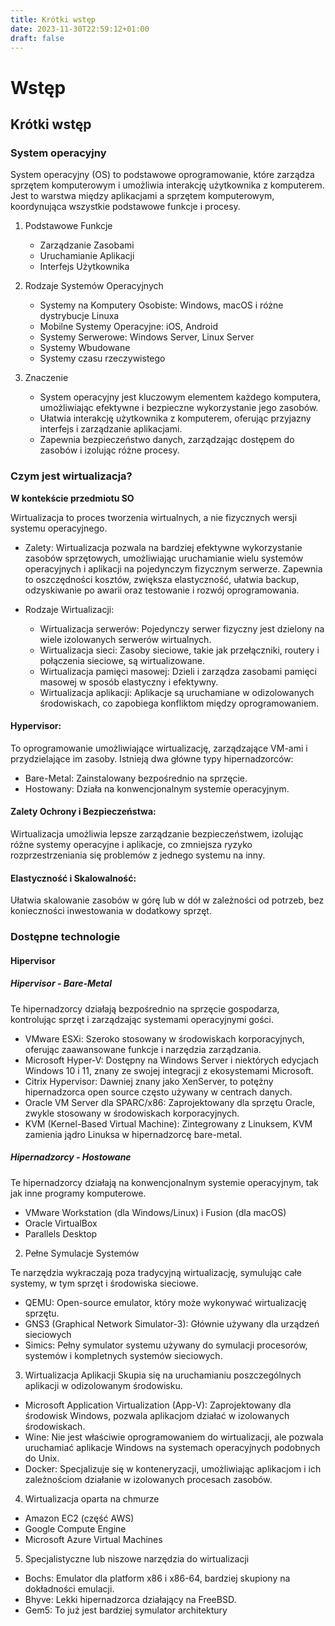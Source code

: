 ```yaml
---
title: Krótki wstęp
date: 2023-11-30T22:59:12+01:00
draft: false
---
```


# Wstęp

## Krótki wstęp

### System operacyjny

System operacyjny (OS) to podstawowe oprogramowanie, które zarządza sprzętem komputerowym i umożliwia interakcję użytkownika z komputerem. Jest to warstwa między aplikacjami a sprzętem komputerowym, koordynująca wszystkie podstawowe funkcje i procesy. 

1. Podstawowe Funkcje
   - Zarządzanie Zasobami 
   - Uruchamianie Aplikacji 
   - Interfejs Użytkownika 

2. Rodzaje Systemów Operacyjnych
   - Systemy na Komputery Osobiste:    Windows, macOS i różne dystrybucje Linuxa
   - Mobilne Systemy Operacyjne:   iOS, Android
   - Systemy Serwerowe: Windows Server, Linux Server
   - Systemy Wbudowane
   - Systemy czasu rzeczywistego 

3. Znaczenie
   - System operacyjny jest kluczowym elementem każdego komputera, umożliwiając efektywne i bezpieczne wykorzystanie jego zasobów.
   - Ułatwia interakcję użytkownika z komputerem, oferując przyjazny interfejs i zarządzanie aplikacjami.
   - Zapewnia bezpieczeństwo danych, zarządzając dostępem do zasobów i izolując różne procesy.

### Czym jest wirtualizacja?

**W kontekście przedmiotu SO**

Wirtualizacja to proces tworzenia wirtualnych, a nie fizycznych wersji systemu operacyjnego.


* Zalety: 
    Wirtualizacja pozwala na bardziej efektywne wykorzystanie zasobów sprzętowych, umożliwiając uruchamianie wielu systemów operacyjnych i aplikacji na pojedynczym fizycznym serwerze. Zapewnia to oszczędności kosztów, zwiększa elastyczność, ułatwia backup, odzyskiwanie po awarii oraz testowanie i rozwój oprogramowania.

* Rodzaje Wirtualizacji:
   - Wirtualizacja serwerów: Pojedynczy serwer fizyczny jest dzielony na wiele izolowanych serwerów wirtualnych.
   - Wirtualizacja sieci: Zasoby sieciowe, takie jak przełączniki, routery i połączenia sieciowe, są wirtualizowane.
   - Wirtualizacja pamięci masowej: Dzieli i zarządza zasobami pamięci masowej w sposób elastyczny i efektywny.
   - Wirtualizacja aplikacji: Aplikacje są uruchamiane w odizolowanych środowiskach, co zapobiega konfliktom między oprogramowaniem.

#### Hypervisor: 

To oprogramowanie umożliwiające wirtualizację, zarządzające VM-ami i przydzielające im zasoby. Istnieją dwa główne typy hipernadzorców:
   - Bare-Metal: Zainstalowany bezpośrednio na sprzęcie.
   - Hostowany: Działa na konwencjonalnym systemie operacyjnym.

#### Zalety Ochrony i Bezpieczeństwa: 

Wirtualizacja umożliwia lepsze zarządzanie bezpieczeństwem, izolując różne systemy operacyjne i aplikacje, co zmniejsza ryzyko rozprzestrzeniania się problemów z jednego systemu na inny.

#### Elastyczność i Skalowalność: 

Ułatwia skalowanie zasobów w górę lub w dół w zależności od potrzeb, bez konieczności inwestowania w dodatkowy sprzęt.

### Dostępne technologie

#### Hipervisor

##### Hipervisor - Bare-Metal
Te hipernadzorcy działają bezpośrednio na sprzęcie gospodarza, kontrolując sprzęt i zarządzając systemami operacyjnymi gości.

- VMware ESXi: Szeroko stosowany w środowiskach korporacyjnych, oferując zaawansowane funkcje i narzędzia zarządzania.
- Microsoft Hyper-V: Dostępny na Windows Server i niektórych edycjach Windows 10 i 11, znany ze swojej integracji z ekosystemami Microsoft.
- Citrix Hypervisor: Dawniej znany jako XenServer, to potężny hipernadzorca open source często używany w centrach danych.
- Oracle VM Server dla SPARC/x86: Zaprojektowany dla sprzętu Oracle, zwykle stosowany w środowiskach korporacyjnych.
- KVM (Kernel-Based Virtual Machine): Zintegrowany z Linuksem, KVM zamienia jądro Linuksa w hipernadzorcę bare-metal.

##### Hipernadzorcy - Hostowane

Te hipernadzorcy działają na konwencjonalnym systemie operacyjnym, tak jak inne programy komputerowe.

- VMware Workstation (dla Windows/Linux) i Fusion (dla macOS)
- Oracle VirtualBox
- Parallels Desktop

2. Pełne Symulacje Systemów

Te narzędzia wykraczają poza tradycyjną wirtualizację, symulując całe systemy, w tym sprzęt i środowiska sieciowe.

- QEMU: Open-source emulator, który może wykonywać wirtualizację sprzętu.
- GNS3 (Graphical Network Simulator-3): Głównie używany dla urządzeń sieciowych
- Simics: Pełny symulator systemu używany do symulacji procesorów, systemów i kompletnych systemów sieciowych.

3. Wirtualizacja Aplikacji
Skupia się na uruchamianiu poszczególnych aplikacji w odizolowanym środowisku.

- Microsoft Application Virtualization (App-V): Zaprojektowany dla środowisk Windows, pozwala aplikacjom działać w izolowanych środowiskach.
- Wine: Nie jest właściwie oprogramowaniem do wirtualizacji, ale pozwala uruchamiać aplikacje Windows na systemach operacyjnych podobnych do Unix.
- Docker: Specjalizuje się w konteneryzacji, umożliwiając aplikacjom i ich zależnościom działanie w izolowanych procesach zasobów.

4. Wirtualizacja oparta na chmurze

- Amazon EC2 (część AWS)
- Google Compute Engine
- Microsoft Azure Virtual Machines

5. Specjalistyczne lub niszowe narzędzia do wirtualizacji

- Bochs: Emulator dla platform x86 i x86-64, bardziej skupiony na dokładności emulacji.
- Bhyve: Lekki hipernadzorca działający na FreeBSD.
- Gem5: To już jest bardziej symulator architektury
